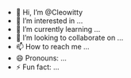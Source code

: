 - 👋 Hi, I’m @Cleowitty
- 👀 I’m interested in ...
- 🌱 I’m currently learning ...
- 💞️ I’m looking to collaborate on ...
- 📫 How to reach me ...
- 😄 Pronouns: ...
- ⚡ Fun fact: ...

<!---
Cleowitty/Cleowitty is a ✨ special ✨ repository because its `README.md` (this file) appears on your GitHub profile.
You can click the Preview link to take a look at your changes.
--->
